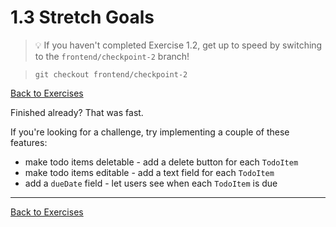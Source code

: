 # 1.3 Stretch Goals

>💡 If you haven't completed Exercise 1.2, get up to speed by switching to the `frontend/checkpoint-2` branch!

> `git checkout frontend/checkpoint-2`
> 
[Back to Exercises ](./README.md)

Finished already? That was fast.

If you're looking for a challenge, try implementing a couple of these features:
- make todo items deletable - add a delete button for each `TodoItem`
- make todo items editable - add a text field for each `TodoItem`
- add a `dueDate` field - let users see when each `TodoItem` is due

---

[Back to Exercises ](./README.md)
